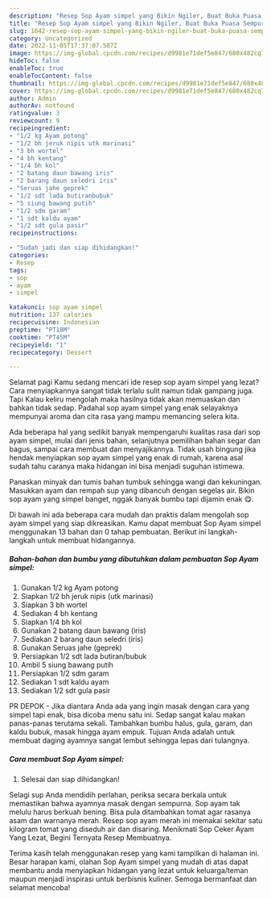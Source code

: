 ```yaml
---
description: "Resep Sop Ayam simpel yang Bikin Ngiler, Buat Buka Puasa Sempurna"
title: "Resep Sop Ayam simpel yang Bikin Ngiler, Buat Buka Puasa Sempurna"
slug: 1642-resep-sop-ayam-simpel-yang-bikin-ngiler-buat-buka-puasa-sempurna
category: Uncategorized
date: 2022-11-05T17:37:07.587Z
image: https://img-global.cpcdn.com/recipes/d9981e71def5e847/680x482cq70/sop-ayam-simpel-foto-resep-utama.jpg
hideToc: false
enableToc: true
enableTocContent: false
thumbnail: https://img-global.cpcdn.com/recipes/d9981e71def5e847/680x482cq70/sop-ayam-simpel-foto-resep-utama.jpg
cover: https://img-global.cpcdn.com/recipes/d9981e71def5e847/680x482cq70/sop-ayam-simpel-foto-resep-utama.jpg
author: Admin
authorAv: notfound
ratingvalue: 3
reviewcount: 9
recipeingredient:
- "1/2 kg Ayam potong"
- "1/2 bh jeruk nipis utk marinasi"
- "3 bh wortel"
- "4 bh kentang"
- "1/4 bh kol"
- "2 batang daun bawang iris"
- "2 barang daun seledri iris"
- "Seruas jahe geprek"
- "1/2 sdt lada butiranbubuk"
- "5 siung bawang putih"
- "1/2 sdm garam"
- "1 sdt kaldu ayam"
- "1/2 sdt gula pasir"
recipeinstructions:

- "Sudah jadi dan siap dihidangkan!"
categories:
- Resep
tags:
- sop
- ayam
- simpel

katakunci: sop ayam simpel 
nutrition: 137 calories
recipecuisine: Indonesian
preptime: "PT18M"
cooktime: "PT45M"
recipeyield: "1"
recipecategory: Dessert

---
```



Selamat pagi Kamu sedang mencari ide resep sop ayam simpel yang lezat? Cara menyiapkannya sangat tidak terlalu sulit namun tidak gampang juga. Tapi Kalau keliru mengolah maka hasilnya tidak akan memuaskan dan bahkan tidak sedap. Padahal sop ayam simpel yang enak selayaknya mempunyai aroma dan cita rasa yang mampu memancing selera kita.


Ada beberapa hal yang sedikit banyak mempengaruhi kualitas rasa dari sop ayam simpel, mulai dari jenis bahan, selanjutnya pemilihan bahan segar dan bagus, sampai cara membuat dan menyajikannya. Tidak usah bingung jika hendak menyiapkan sop ayam simpel yang enak di rumah, karena asal sudah tahu caranya maka hidangan ini bisa menjadi suguhan istimewa.

Panaskan minyak dan tumis bahan tumbuk sehingga wangi dan kekuningan. Masukkan ayam dan rempah sup yang dibancuh dengan segelas air. Bikin sop ayam yang simpel banget, nggak banyak bumbu tapi dijamin enak 😋.


Di bawah ini ada beberapa cara mudah dan praktis dalam mengolah sop ayam simpel yang siap dikreasikan. Kamu dapat membuat Sop Ayam simpel menggunakan 13 bahan dan 0 tahap pembuatan. Berikut ini langkah-langkah untuk membuat hidangannya.

<!--inarticleads1-->

##### Bahan-bahan dan bumbu yang dibutuhkan dalam pembuatan Sop Ayam simpel:

1. Gunakan 1/2 kg Ayam potong
1. Siapkan 1/2 bh jeruk nipis (utk marinasi)
1. Siapkan 3 bh wortel
1. Sediakan 4 bh kentang
1. Siapkan 1/4 bh kol
1. Gunakan 2 batang daun bawang (iris)
1. Sediakan 2 barang daun seledri (iris)
1. Gunakan Seruas jahe (geprek)
1. Persiapkan 1/2 sdt lada butiran/bubuk
1. Ambil 5 siung bawang putih
1. Persiapkan 1/2 sdm garam
1. Sediakan 1 sdt kaldu ayam
1. Sediakan 1/2 sdt gula pasir


PR DEPOK - Jika diantara Anda ada yang ingin masak dengan cara yang simpel tapi enak, bisa dicoba menu satu ini. Sedap sangat kalau makan panas-panas terutama sekali. Tambahkan bumbu halus, gula, garam, dan kaldu bubuk, masak hingga ayam empuk. Tujuan Anda adalah untuk membuat daging ayamnya sangat lembut sehingga lepas dari tulangnya. 

<!--inarticleads2-->

##### Cara membuat Sop Ayam simpel:


1. Selesai dan siap dihidangkan!

Selagi sup Anda mendidih perlahan, periksa secara berkala untuk memastikan bahwa ayamnya masak dengan sempurna. Sop ayam tak melulu harus berkuah bening. Bisa pula ditambahkan tomat agar rasanya asam dan warnanya merah. Resep sop ayam merah ini memakai sekitar satu kilogram tomat yang diseduh air dan disaring. Menikmati Sop Ceker Ayam Yang Lezat, Begini Ternyata Resep Membuatnya. 

Terima kasih telah menggunakan resep yang kami tampilkan di halaman ini. Besar harapan kami, olahan Sop Ayam simpel yang mudah di atas dapat membantu anda menyiapkan hidangan yang lezat untuk keluarga/teman maupun menjadi inspirasi untuk berbisnis kuliner. Semoga bermanfaat dan selamat mencoba!
